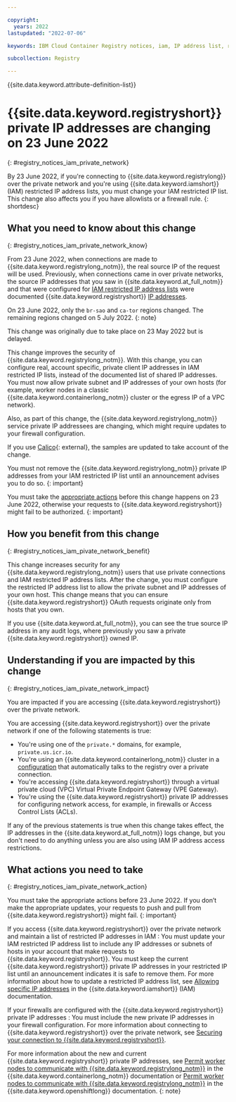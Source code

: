 ```yaml
---

copyright:
  years: 2022
lastupdated: "2022-07-06"

keywords: IBM Cloud Container Registry notices, iam, IP address list, restricted IP address, change, private network, actions

subcollection: Registry

---
```


{{site.data.keyword.attribute-definition-list}}

# {{site.data.keyword.registryshort}} private IP addresses are changing on 23 June 2022
{: #registry_notices_iam_private_network}

By 23 June 2022, if you're connecting to {{site.data.keyword.registrylong}} over the private network and you're using {{site.data.keyword.iamshort}} (IAM) restricted IP address lists, you must change your IAM restricted IP list. This change also affects you if you have allowlists or a firewall rule.
{: shortdesc}

## What you need to know about this change
{: #registry_notices_iam_private_network_know}

From 23 June 2022, when connections are made to {{site.data.keyword.registrylong_notm}}, the real source IP of the request will be used. Previously, when connections came in over private networks, the source IP addresses that you saw in {{site.data.keyword.at_full_notm}} and that were configured for [IAM restricted IP address lists](/docs/account?topic=account-ips) were documented {{site.data.keyword.registryshort}} [IP addresses](/docs/containers?topic=containers-firewall#firewall_private_container_registry).

On 23 June 2022, only the `br-sao` and `ca-tor` regions changed. The remaining regions changed on 5 July 2022.
{: note}

This change was originally due to take place on 23 May 2022 but is delayed.

This change improves the security of {{site.data.keyword.registrylong_notm}}. With this change, you can configure real, account specific, private client IP addresses in IAM restricted IP lists, instead of the documented list of shared IP addresses. You must now allow private subnet and IP addresses of your own hosts (for example, worker nodes in a classic {{site.data.keyword.containerlong_notm}} cluster or the egress IP of a VPC network).

Also, as part of this change, the {{site.data.keyword.registrylong_notm}} service private IP addressees are changing, which might require updates to your firewall configuration.

If you use [Calico](https://projectcalico.docs.tigera.io/about/about-calico){: external}, the samples are updated to take account of the change.

You must not remove the {{site.data.keyword.registrylong_notm}} private IP addresses from your IAM restricted IP list until an announcement advises you to do so.
{: important}

You must take the [appropriate actions](#registry_notices_iam_pivate_network_action) before this change happens on 23 June 2022, otherwise your requests to {{site.data.keyword.registryshort}} might fail to be authorized.
{: important}

## How you benefit from this change
{: #registry_notices_iam_pivate_network_benefit}

This change increases security for any {{site.data.keyword.registrylong_notm}} users that use private connections and IAM restricted IP address lists. After the change, you must configure the restricted IP address list to allow the private subnet and IP addresses of your own host. This change means that you can ensure {{site.data.keyword.registryshort}} OAuth requests originate only from hosts that you own.

If you use {{site.data.keyword.at_full_notm}}, you can see the true source IP address in any audit logs, where previously you saw a private {{site.data.keyword.registryshort}} owned IP.

## Understanding if you are impacted by this change
{: #registry_notices_iam_pivate_network_impact}

You are impacted if you are accessing {{site.data.keyword.registryshort}} over the private network.

You are accessing {{site.data.keyword.registryshort}} over the private network if one of the following statements is true:

- You're using one of the `private.*` domains, for example, `private.us.icr.io`.
- You're using an {{site.data.keyword.containerlong_notm}} cluster in a [configuration](/docs/containers?topic=containers-registry#cluster_registry_auth_private) that automatically talks to the registry over a private connection.
- You're accessing {{site.data.keyword.registryshort}} through a virtual private cloud (VPC) Virtual Private Endpoint Gateway (VPE Gateway).
- You're using the {{site.data.keyword.registryshort}} private IP addresses for configuring network access, for example, in firewalls or Access Control Lists (ACLs).

If any of the previous statements is true when this change takes effect, the IP addresses in the {{site.data.keyword.at_full_notm}} logs change, but you don't need to do anything unless you are also using IAM IP address access restrictions.

## What actions you need to take
{: #registry_notices_iam_pivate_network_action}

You must take the appropriate actions before 23 June 2022. If you don’t make the appropriate updates, your requests to push and pull from {{site.data.keyword.registryshort}} might fail.
{: important}

If you access {{site.data.keyword.registryshort}} over the private network and maintain a list of restricted IP addresses in IAM
:   You must update your IAM restricted IP address list to include any IP addresses or subnets of hosts in your account that make requests to {{site.data.keyword.registryshort}}. You must keep the current {{site.data.keyword.registryshort}} private IP addresses in your restricted IP list until an announcement indicates it is safe to remove them. For more information about how to update a restricted IP address list, see [Allowing specific IP addresses](/docs/account?topic=account-ips) in the {{site.data.keyword.iamshort}} (IAM) documentation.

If your firewalls are configured with the {{site.data.keyword.registryshort}} private IP addresses
:   You must include the new private IP addresses in your firewall configuration. For more information about connecting to {{site.data.keyword.registryshort}} over the private network, see [Securing your connection to {{site.data.keyword.registryshort}}](/docs/Registry?topic=Registry-registry_private).

For more information about the new and current {{site.data.keyword.registryshort}} private IP addresses, see [Permit worker nodes to communicate with {{site.data.keyword.registrylong_notm}}](/docs/containers?topic=containers-firewall#firewall_private_container_registry) in the {{site.data.keyword.containerlong_notm}} documentation or [Permit worker nodes to communicate with {{site.data.keyword.registrylong_notm}}](/docs/openshift?topic=openshift-firewall#firewall_private_container_registry) in the {{site.data.keyword.openshiftlong}} documentation.
{: note}


